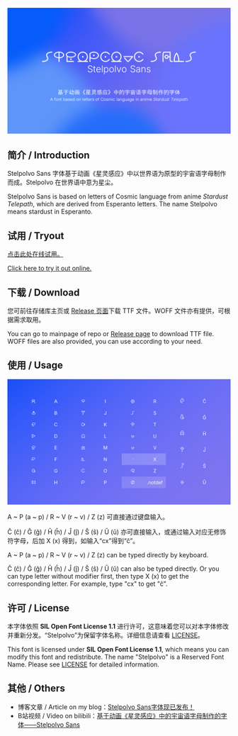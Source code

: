 ![Stelpolvo Sans](/StelpolvoSans.png "Stelpolvo Sans")

## 简介 / Introduction

Stelpolvo Sans 字体基于动画《星灵感应》中以世界语为原型的宇宙语字母制作而成。Stelpolvo 在世界语中意为星尘。

Stelpolvo Sans is based on letters of Cosmic language from anime *Stardust Telepath*, which are derived from Esperanto letters. The name Stelpolvo means stardust in Esperanto.

## 试用 / Tryout

[点击此处在线试用。](https://guopcingithub.github.io/StelpolvoSans/)

[Click here to try it out online.](https://guopcingithub.github.io/StelpolvoSans/)

## 下载 / Download

您可前往存储库主页或 [Release 页面](https://github.com/GuoPCinGitHub/StelpolvoSans/releases)下载 TTF 文件。WOFF 文件亦有提供，可根据需求取用。

You can go to mainpage of repo or [Release page](https://github.com/GuoPCinGitHub/StelpolvoSans/releases) to download TTF file. WOFF files are also provided, you can use according to your need.

## 使用 / Usage

![Alfabeto](/Alfabeto.png "Alfabeto")

A ~ P (a ~ p) / R ~ V (r ~ v) / Z (z) 可直接通过键盘输入。

Ĉ (ĉ) / Ĝ (ĝ) / Ĥ (ĥ) / Ĵ (ĵ) / Ŝ (ŝ) / Ŭ (ŭ) 亦可直接输入，或通过输入对应无修饰符字母，后加 X (x) 得到，如输入“cx”得到“ĉ”。

A ~ P (a ~ p) / R ~ V (r ~ v) / Z (z) can be typed directly by keyboard.

Ĉ (ĉ) / Ĝ (ĝ) / Ĥ (ĥ) / Ĵ (ĵ) / Ŝ (ŝ) / Ŭ (ŭ) can also be typed directly. Or you can type letter without modifier first, then type X (x) to get the corresponding letter. For example, type "cx" to get "ĉ".

## 许可 / License

本字体依照 **SIL Open Font License 1.1** 进行许可，这意味着您可以对本字体修改并重新分发。“Stelpolvo”为保留字体名称。详细信息请查看 [LICENSE](/LICENSE)。

This font is licensed under **SIL Open Font License 1.1**, which means you can modify this font and redistribute. The name "Stelpolvo" is a Reserved Font Name. Please see [LICENSE](/LICENSE) for detailed information.

## 其他 / Others

- 博客文章 / Article on my blog：[Stelpolvo Sans字体现已发布！](https://guopcingithub.github.io/2023/12/29/stelpolvo_sans/)
- B站视频 / Video on bilibili：[基于动画《星灵感应》中的宇宙语字母制作的字体——Stelpolvo Sans](https://www.bilibili.com/video/BV1Zc411r79X)
